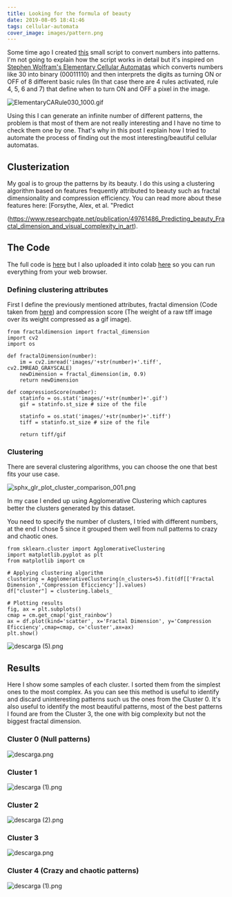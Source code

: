 ```yaml
---
title: Looking for the formula of beauty
date: 2019-08-05 18:41:46
tags: cellular-automata
cover_image: images/pattern.png
---
```


Some time ago I created [this](https://gist.github.com/mathigatti/439a0e81556f2698c7db4f41189d201f) small script to convert numbers into patterns. I'm not going to explain how the script works in detail but it's inspired on [Stephen Wolfram's Elementary Cellular Automatas](https://en.wikipedia.org/wiki/Elementary_cellular_automaton) which converts numbers like 30 into binary (00011110) and then interprets the digits as turning ON or OFF of 8 different basic rules (In that case there are 4 rules activated, rule 4, 5, 6 and 7) that define when to turn ON and OFF a pixel in the image.

![ElementaryCARule030_1000.gif](https://ucarecdn.com/a4323adb-4c13-4c4f-a32d-97f86468a1f0/)

Using this I can generate an infinite number of different patterns, the problem is that most of them are not really interesting and I have no time to check them one by one. That's why in this post I explain how I tried to automate the process of finding out the most interesting/beautiful cellular automatas.

## Clusterization
My goal is to group the patterns by its beauty. I do this using a clustering algorithm based on features frequently attributed to beauty such as fractal dimensionality and compression efficiency. You can read more about these features here: [Forsythe, Alex, et al. "Predict

(https://www.researchgate.net/publication/49761486_Predicting_beauty_Fractal_dimension_and_visual_complexity_in_art).

## The Code
The full code is [here](https://github.com/mathigatti/CellularAutomataClassification) but I also uploaded it into colab [here](https://colab.research.google.com/drive/1FFNRZuRW7lkKi1LnbMR-d8KI0EADl871) so you can run everything from your web browser.

### Defining clustering attributes
First I define the previously mentioned attributes, fractal dimension (Code taken from [here](https://gist.github.com/rougier/e5eafc276a4e54f516ed5559df4242c0)) and compression score (The weight of a raw tiff image over its weight compressed as a gif image).

```
from fractaldimension import fractal_dimension
import cv2
import os

def fractalDimension(number):
    im = cv2.imread('images/'+str(number)+'.tiff', cv2.IMREAD_GRAYSCALE)
    newDimension = fractal_dimension(im, 0.9)
    return newDimension

def compressionScore(number):
    statinfo = os.stat('images/'+str(number)+'.gif')
    gif = statinfo.st_size # size of the file
    
    statinfo = os.stat('images/'+str(number)+'.tiff')
    tiff = statinfo.st_size # size of the file
    
    return tiff/gif
```

### Clustering
There are several clustering algorithms, you can choose the one that best fits your use case.

![sphx_glr_plot_cluster_comparison_001.png](https://ucarecdn.com/a6d86443-9072-44f0-b032-ccede2fe4073/)

In my case I ended up using Agglomerative Clustering which captures better the clusters generated by this dataset.

You need to specify the number of clusters, I tried with different numbers, at the end I chose 5 since it grouped them well from null patterns to crazy and chaotic ones.

```
from sklearn.cluster import AgglomerativeClustering
import matplotlib.pyplot as plt
from matplotlib import cm

# Applying clustering algorithm
clustering = AgglomerativeClustering(n_clusters=5).fit(df[['Fractal Dimension','Compression Eficciency']].values)
df["cluster"] = clustering.labels_

# Plotting results
fig, ax = plt.subplots()
cmap = cm.get_cmap('gist_rainbow')
ax = df.plot(kind='scatter', x='Fractal Dimension', y='Compression Eficciency',cmap=cmap, c='cluster',ax=ax)
plt.show()
```
![descarga (5).png](https://ucarecdn.com/4fe8f003-2d3f-4296-8c24-9283bb587e2b/)

## Results
Here I show some samples of each cluster. I sorted them from the simplest ones to the most complex. As you can see this method is useful to identify and discard uninteresting patterns such us the ones from the Cluster 0. It's also useful to identify the most beautiful patterns, most of the best patterns I found are from the Cluster 3, the one with big complexity but not the biggest fractal dimension.

### Cluster 0 (Null patterns)
![descarga.png](https://ucarecdn.com/6f41e3ce-45dd-4b8e-aa00-b96fde1f09b4/)

### Cluster 1
![descarga (1).png](https://ucarecdn.com/565971db-1047-4100-92aa-c4feca3697ef/)

### Cluster 2
![descarga (2).png](https://ucarecdn.com/98775929-3cdc-4ff7-8dbb-0038663896bd/)

### Cluster 3
![descarga.png](https://ucarecdn.com/8f4a6dcf-b501-4b8a-bcc0-0b4822b6c26e/)

### Cluster 4 (Crazy and chaotic patterns)
![descarga (1).png](https://ucarecdn.com/b7066ecc-a054-4d34-9ec6-e9ef521fad85/)